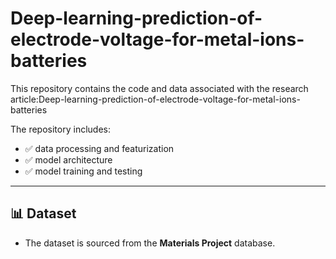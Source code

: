 # Deep-learning-prediction-of-electrode-voltage-for-metal-ions-batteries

This repository contains the code and data associated with the research article:Deep-learning-prediction-of-electrode-voltage-for-metal-ions-batteries


The repository includes:

- ✅ data processing and featurization
- ✅ model architecture 
- ✅ model training and testing


---
## 📊 Dataset

- The dataset is sourced from the **Materials Project** database.
